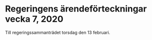 # Regeringens ärendeförteckningar vecka 7, 2020

Till regeringssammanträdet torsdag den 13 februari.
